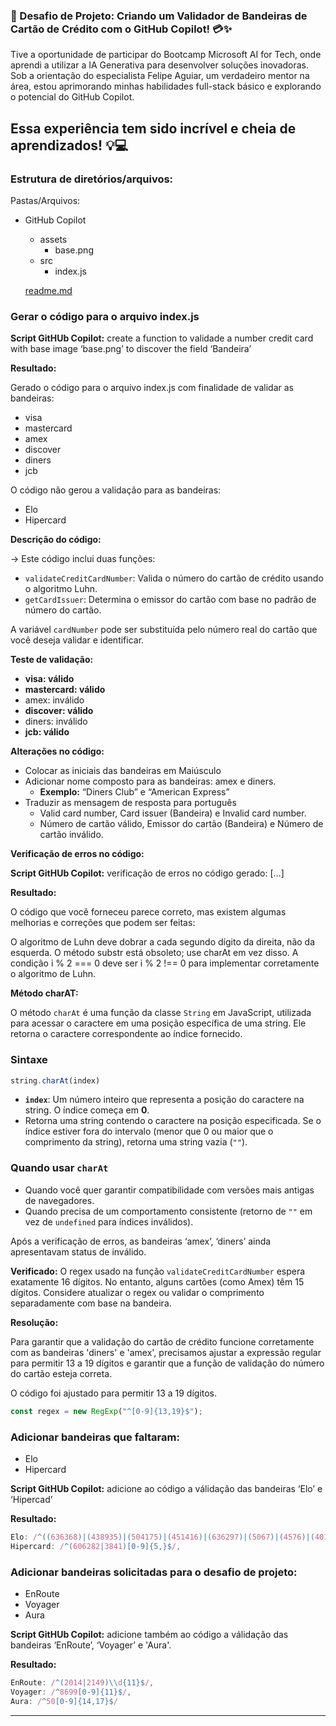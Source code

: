 ### 🚀 Desafio de Projeto: Criando um Validador de Bandeiras de Cartão de Crédito com o GitHub Copilot! 💳✨
 
Tive a oportunidade de participar do Bootcamp Microsoft AI for Tech, onde aprendi a utilizar a IA Generativa para desenvolver soluções inovadoras. Sob a orientação do especialista Felipe Aguiar, um verdadeiro mentor na área, estou aprimorando minhas habilidades full-stack básico e explorando o potencial do GitHub Copilot.
 
Essa experiência tem sido incrível e cheia de aprendizados! 💡💻
- 

### **Estrutura de diretórios/arquivos:**

Pastas/Arquivos:

-   GitHub Copilot
    
    -   assets
        -   base.png
    -   src
        -   index.js
    
    [readme.md](http://readme.md)

### Gerar o código para o arquivo index.js

**Script GitHUb Copilot:** create a function to validade a number credit card with base image ‘base.png’ to discover the field ‘Bandeira’

**Resultado:**

Gerado o código para o arquivo index.js com finalidade de validar as bandeiras:

-   visa
-   mastercard
-   amex
-   discover
-   diners
-   jcb

O código não gerou a validação para as bandeiras:

-   Elo
-   Hipercard

**Descrição do código:**

→ Este código inclui duas funções:

-   `validateCreditCardNumber`: Valida o número do cartão de crédito usando o algoritmo Luhn.
-   `getCardIssuer`: Determina o emissor do cartão com base no padrão de número do cartão.

A variável `cardNumber` pode ser substituída pelo número real do cartão que você deseja validar e identificar.

**Teste de validação:**

-   **visa: válido**
-   **mastercard: válido**
-   amex: inválido
-   **discover: válido**
-   diners: inválido
-   **jcb: válido**

**Alterações no código:**

-   Colocar as iniciais das bandeiras em Maiúsculo
-   Adicionar nome composto para as bandeiras: amex e diners.
    -   **Exemplo:** “Diners Club” e “American Express”
-   Traduzir as mensagem de resposta para português
    -   Valid card number, Card issuer (Bandeira) e Invalid card number.
    -   Número de cartão válido, Emissor do cartão (Bandeira) e Número de cartão inválido.

**Verificação de erros no código:**

**Script GitHUb Copilot:** verificação de erros no código gerado: […]

**Resultado:**

O código que você forneceu parece correto, mas existem algumas melhorias e correções que podem ser feitas:

O algoritmo de Luhn deve dobrar a cada segundo dígito da direita, não da esquerda. O método substr está obsoleto; use charAt em vez disso. A condição i % 2 === 0 deve ser i % 2 !== 0 para implementar corretamente o algoritmo de Luhn.

**Método charAT:**

O método `charAt` é uma função da classe `String` em JavaScript, utilizada para acessar o caractere em uma posição específica de uma string. Ele retorna o caractere correspondente ao índice fornecido.

### Sintaxe

```jsx
string.charAt(index)

```

-   **`index`**: Um número inteiro que representa a posição do caractere na string. O índice começa em **0**.
-   Retorna uma string contendo o caractere na posição especificada. Se o índice estiver fora do intervalo (menor que 0 ou maior que o comprimento da string), retorna uma string vazia (`""`).

### Quando usar `charAt`

-   Quando você quer garantir compatibilidade com versões mais antigas de navegadores.
-   Quando precisa de um comportamento consistente (retorno de `""` em vez de `undefined` para índices inválidos).

Após a verificação de erros, as bandeiras ‘amex’, ‘diners’ ainda apresentavam status de inválido.

**Verificado:** O regex usado na função `validateCreditCardNumber` espera exatamente 16 dígitos. No entanto, alguns cartões (como Amex) têm 15 dígitos. Considere atualizar o regex ou validar o comprimento separadamente com base na bandeira.

**Resolução:**

Para garantir que a validação do cartão de crédito funcione corretamente com as bandeiras 'diners' e 'amex', precisamos ajustar a expressão regular para permitir 13 a 19 dígitos e garantir que a função de validação do número do cartão esteja correta.

O código foi ajustado para permitir 13 a 19 dígitos.

```jsx
const regex = new RegExp("^[0-9]{13,19}$");

```


### **Adicionar bandeiras que faltaram:**

-   Elo
-   Hipercard

**Script GitHUb Copilot:** adicione ao código a válidação das bandeiras ‘Elo’ e ‘Hipercad’

**Resultado:**

```jsx
Elo: /^((636368)|(438935)|(504175)|(451416)|(636297)|(5067)|(4576)|(4011)|(506699))[0-9]{0,10}$/,
Hipercard: /^(606282|3841)[0-9]{5,}$/,

```

### **Adicionar bandeiras solicitadas para o desafio de projeto:**

-   EnRoute
-   Voyager
-   Aura

**Script GitHUb Copilot:** adicione também ao código a válidação das bandeiras ‘EnRoute’,  ‘Voyager’ e 'Aura'.

**Resultado:**

```jsx
EnRoute: /^(2014|2149)\\d{11}$/,
Voyager: /^8699[0-9]{11}$/,
Aura: /^50[0-9]{14,17}$/

```

----------

